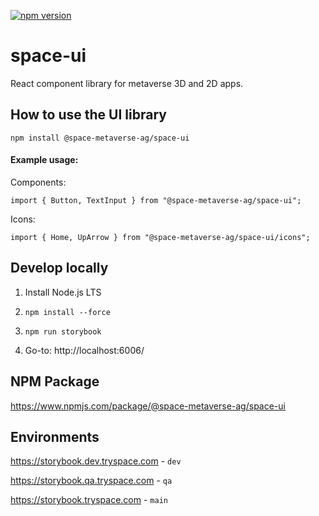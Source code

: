 [![npm version](https://badge.fury.io/js/@space-metaverse-ag%2Fspace-ui.svg)](https://badge.fury.io/js/@space-metaverse-ag%2Fspace-ui)

# space-ui
React component library for metaverse 3D and 2D apps.

## How to use the UI library

`npm install @space-metaverse-ag/space-ui`

#### Example usage:

Components: 

`import { Button, TextInput } from "@space-metaverse-ag/space-ui";`

Icons: 

`import { Home, UpArrow } from "@space-metaverse-ag/space-ui/icons";`

## Develop locally

1. Install Node.js LTS

2. `npm install --force`

3. `npm run storybook`

4. Go-to: http://localhost:6006/

## NPM Package

https://www.npmjs.com/package/@space-metaverse-ag/space-ui

## Environments

https://storybook.dev.tryspace.com - `dev`

https://storybook.qa.tryspace.com - `qa`

https://storybook.tryspace.com - `main`
